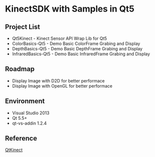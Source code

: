 # KinectSDK with Samples in Qt5

## Project List
* Qt5Kinect - Kinect Sensor API Wrap Lib for Qt5
* ColorBasics-Qt5 - Demo Basic ColorFrame Grabing and Display
* DepthBasics-Qt5 - Demo Basic DepthFrame Grabing and Display
* InfraredBasics-Qt5 - Demo Basic InfraredFrame Grabing and Display


## Roadmap
* Display Image with D2D for better performace
* Display Image with OpenGL for better performace


## Environment

* Visual Studio 2013
* Qt 5.5+
* qt-vs-addin 1.2.4

## Reference
[QtKinect](https://github.com/diegomazala/QtKinect)
